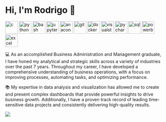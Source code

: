 # Hi, I'm Rodrigo 👋

<div>
<img width=40 height=40 src="https://user-images.githubusercontent.com/74931024/174274710-a8f96353-8140-4c66-8f04-ee29b476fee6.svg" alt="c">
<img width=40 height=40 src="https://user-images.githubusercontent.com/74931024/174273946-68ce9ad2-ef52-481f-ae9e-1555cd00e76d.svg" alt="python">
<img width=40 height=40 src="https://user-images.githubusercontent.com/74931024/174275954-d9a1f388-133a-4c7c-bdda-8bbe06298fae.svg" alt="bash">
<img width=40 height=40 src="https://user-images.githubusercontent.com/74931024/174275391-0a438072-7127-4d6b-94f9-80e493dad17e.svg" alt="jupyter">
<img width=40 height=40 src="https://user-images.githubusercontent.com/74931024/174275467-6dc93d3f-0809-414a-b823-cc98d33949ab.svg" alt="anaconda">
<img width=40 height=40 src="https://user-images.githubusercontent.com/74931024/174275641-718813b4-d0f0-4aee-b34e-c1ede36fd806.svg" alt="git">
<img width=40 height=40 src="https://user-images.githubusercontent.com/74931024/174275564-e0899e6b-127e-41b8-ae28-edb0e93dca74.svg" alt="docker">
<img width=40 height=40 src="https://user-images.githubusercontent.com/102601255/186726286-d037f2ea-f7db-4204-8fec-16ab3b8b72d4.svg" alt="visualstudiocode">
<img width=40 height=40 src="https://user-images.githubusercontent.com/102601255/186728613-ab49d949-2564-4ae3-936e-ef9fd91eac13.svg" alt="pycharm">
<img width=40 height=40 src="https://user-images.githubusercontent.com/102601255/190000803-b8b41a78-0c5a-4bbb-b9ac-31374b8d8632.png" alt="sql">
<img width=40 height=40 src="https://user-images.githubusercontent.com/102601255/190123172-666d2141-e165-44ca-98b0-9ae970eb11bd.svg" alt="powerbi">
<img width=40 height=40 src="https://user-images.githubusercontent.com/102601255/190473489-9d0811f4-6acb-4604-9da5-a83e991658d3.png" alt="excel">
</div>

<!--
**rodrisg90/rodrisg90** is a ✨ _special_ ✨ repository because its `README.md` (this file) appears on your GitHub profile.

Here are some ideas to get you started:

- 🔭 I’m currently working on ...
- 🌱 I’m currently learning ...
- 👯 I’m looking to collaborate on ...
- 🤔 I’m looking for help with ...
- 💬 Ask me about ...
- 📫 How to reach me: ...
- 😄 Pronouns: ...
- ⚡ Fun fact: ...
-->

💻 As an accomplished Business Administration and Management graduate, I have honed my analytical and strategic skills across a variety of industries over the past 7 years. Throughout my career, I have developed a comprehensive understanding of business operations, with a focus on improving processes, automating tasks, and optimizing performance.


📚 My expertise in data analysis and visualization has allowed me to create and present complex dashboards that provide powerful insights to drive business growth. Additionally, I have a proven track record of leading time-sensitive data projects and consistently delivering high-quality results.

<img align="left" src="https://github-readme-stats.vercel.app/api/top-langs/?username=rodrisg90">
